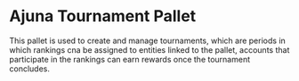 # Ajuna Tournament Pallet

This pallet is used to create and manage tournaments,
which are periods in which rankings cna be assigned to entities linked to the pallet,
accounts that participate in the rankings can earn rewards once the tournament concludes.
